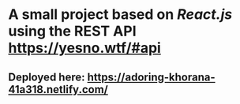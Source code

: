 # A small project based on *React.js* using the REST API https://yesno.wtf/#api

## Deployed here: https://adoring-khorana-41a318.netlify.com/
